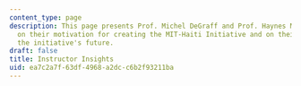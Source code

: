 ```yaml
---
content_type: page
description: This page presents Prof. Michel DeGraff and Prof. Haynes Miller's reflections
  on their motivation for creating the MIT-Haiti Initiative and on their vision for
  the initiative's future.
draft: false
title: Instructor Insights
uid: ea7c2a7f-63df-4968-a2dc-c6b2f93211ba
---
```

